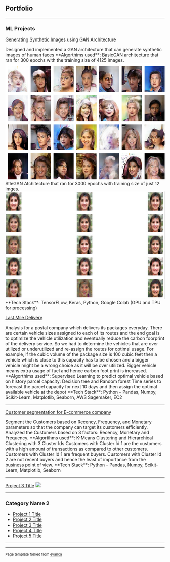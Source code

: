 ## Portfolio

---

### ML Projects

[Generating Synthetic Images using GAN Architecture](/sample_page)
<p> Designed and implemented a GAN architecture that can generate synthetic images of human faces
**Algorthims used**:  
        BasicGAN architecture that ran for 300 epochs with the training size of 4125 images. 
        <img src="images/BasicGAN.png?raw=true"/>
        StleGAN Atchitecture that ran for 3000 epochs with training size of just 12 imges.
        <img src="images/styleGAN.png?raw=true"/>
**Tech Stack**: TensorFLow, Keras, Python, Google Colab (GPU and TPU for processing)
<p/>


[Last Mile Delivery](/sample_page)
<p> Analysis for a postal company which delivers its packages everyday. There are certain vehicle sizes assigned to each of its routes and the end goal is to optimize the vehicle utilization and eventually reduce the carbon foorprint of the delivery service. So we had to determine the vehicles that are over utilized or underutilized and re-assign the routes for optimal usage. For example, if the cubic volume of the package size is 100 cubic feet then a vehicle which is close to this capacity has to be chosen and a bigger vehicle might be a wrong choice as it will be over utilized. Bigger vehicle means extra usage of fuel and hence carbon foot print is increased.  
**Algorthims used**:  
        Supervised Learning to predict optimal vehicle based on history parcel capacity: Decision tree and Random forest 
        Time series to forecast the parcel capacity for next 10 days and then assign the optimal available vehicle at the depot
**Tech Stack**: Python – Pandas, Numpy, Scikit-Learn, Matplotlib, Seaborn, AWS Sagemaker, EC2
<p/>

---
[Customer segmentation for E-commerce company](/pdf/sample_presentation.pdf)
<p> Segment the Customers based on Recency, Frequency, and Monetary parameters so that the company can target its customers efficiently. Analyzed the Customers based on 3 factors: Recency, Monetary and Frequency. 
**Algortihms used**: K-Means Clustering and Hierarchical Clustering  with 3 Cluster Ids
Customers with Cluster Id 1 are the customers with a high amount of transactions as compared to other customers.
Customers with Cluster Id 1 are frequent buyers.
Customers with Cluster Id 2 are not recent buyers and hence the least of importance from the business point of view.
**Tech Stack**: Python – Pandas, Numpy, Scikit-Learn, Matplotlib, Seaborn
<p/>

---
[Project 3 Title](http://example.com/)
<img src="images/dummy_thumbnail.jpg?raw=true"/>

---

### Category Name 2

- [Project 1 Title](http://example.com/)
- [Project 2 Title](http://example.com/)
- [Project 3 Title](http://example.com/)
- [Project 4 Title](http://example.com/)
- [Project 5 Title](http://example.com/)

---




---
<p style="font-size:11px">Page template forked from <a href="https://github.com/evanca/quick-portfolio">evanca</a></p>
<!-- Remove above link if you don't want to attibute -->
